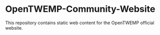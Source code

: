# OpenTWEMP-Community-Website

This repository contains static web content for the OpenTWEMP official website.

